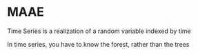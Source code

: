 # MAAE

Time Series is a realization of a random variable indexed by time

In time series, you have to know the forest, rather than the trees
